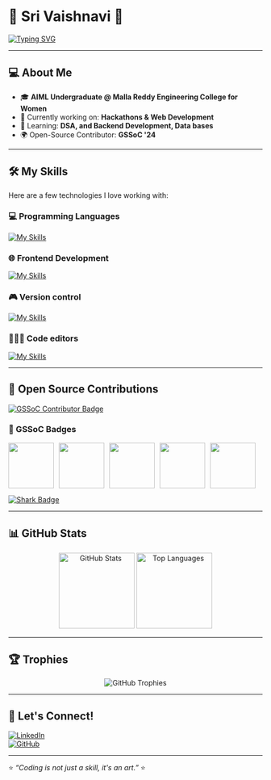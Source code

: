 
<h1>🌟 Sri Vaishnavi 🌟</h1>

[![Typing SVG](https://readme-typing-svg.herokuapp.com?color=F772B2&lines=👋🏻Hello!+Welcome+to+my+GitHub+Profile;🎓AIML'27+undergrad;👩‍💻+Frontend+Developer;🎨+Tech+Enthusiast;🚀+Aspiring+AI+Expert)](https://git.io/typing-svg)

---

## 💻 About Me  
- 🎓 **AIML Undergraduate @ Malla Reddy Engineering College for Women**  
- 🔭 Currently working on: **Hackathons & Web Development**  
- 🌱 Learning: **DSA, and Backend Development, Data bases**  
- 🌍 Open-Source Contributor: **GSSoC '24**  

---

## 🛠️ My Skills  
Here are a few technologies I love working with:  

### 💻 Programming Languages  
[![My Skills](https://skillicons.dev/icons?i=c,py)](https://skillicons.dev) 

### 🌐 Frontend Development  
[![My Skills](https://skillicons.dev/icons?i=html,css,react,js)](https://skillicons.dev)

### 🎮 Version control
[![My Skills](https://skillicons.dev/icons?i=git,github)](https://skillicons.dev)

### 🧑🏻‍💻 Code editors
[![My Skills](https://skillicons.dev/icons?i=vscode)](https://skillicons.dev)

---

## 🚀 Open Source Contributions  
[![GSSoC Contributor Badge](https://img.shields.io/badge/GSSoC-Contributor-yellow?style=for-the-badge)](https://gssoc.girlscript.tech)


### 🏅 GSSoC Badges
<div style="display: flex; flex-wrap: wrap; gap: 10px;">
  <img src="https://raw.githubusercontent.com/GSSoC24/Postman-Challenge/main/docs/assets/1.png" width="90px" height="90px" />
  <img src="https://raw.githubusercontent.com/GSSoC24/Postman-Challenge/main/docs/assets/2.png" width="90px" height="90px" />
  <img src="https://raw.githubusercontent.com/GSSoC24/Postman-Challenge/main/docs/assets/3.png" width="90px" height="90px" />
  <img src="https://raw.githubusercontent.com/GSSoC24/Postman-Challenge/main/docs/assets/4.png" width="90px" height="90px" />
  <img src="https://raw.githubusercontent.com/GSSoC24/Postman-Challenge/main/docs/assets/5.png" width="90px" height="90px" />
</div>


[![Shark Badge](https://img.shields.io/badge/Shark-Badge-blue?style=for-the-badge)](https://github.com/ryo-ma/github-profile-trophy)

---

## 📊 GitHub Stats  
<p align="center">
  <img src="https://github-readme-stats.vercel.app/api?username=msv6264&show_icons=true&theme=radical" alt="GitHub Stats" height="150px"/>
  <img src="https://github-readme-stats.vercel.app/api/top-langs/?username=msv6264&layout=compact&theme=radical" alt="Top Languages" height="150px"/>
</p>

---

## 🏆 Trophies  
<p align="center">
  <img src="https://github-profile-trophy.vercel.app/?username=msv6264&theme=onedark&row=1&column=7" alt="GitHub Trophies"/>
</p>

---

## 🌟 Let's Connect!  
[![LinkedIn](https://img.shields.io/badge/LinkedIn-0A66C2?style=for-the-badge&logo=linkedin&logoColor=white)](https://www.linkedin.com/in/sri-vaishnavi-95023630a?utm_source=share&utm_campaign=share_via&utm_content=profile&utm_medium=android_app)  
[![GitHub](https://img.shields.io/badge/GitHub-181717?style=for-the-badge&logo=github&logoColor=white)](https://github.com/msv6264)  

---

⭐️ *“Coding is not just a skill, it's an art.”* ⭐️
